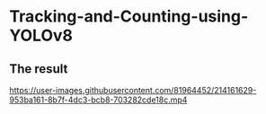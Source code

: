 # Tracking-and-Counting-using-YOLOv8

## The result

https://user-images.githubusercontent.com/81964452/214161629-953ba161-8b7f-4dc3-bcb8-703282cde18c.mp4

